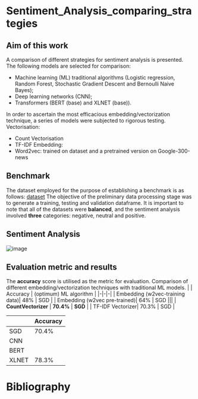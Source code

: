 # Sentiment_Analysis_comparing_strategies
## Aim of this work
A comparison of different strategies for sentiment analysis is presented.
The following models are selected for comparison:
-	Machine learning (ML) traditional algorithms (Logistic regression, Random Forest, Stochastic Gradient Descent and Bernoulli Naive Bayes);
-	Deep learning networks (CNN);
-	Transformers (BERT (base) and XLNET (base)).

In order to ascertain the most efficacious embedding/vectorization technique, a series of models were subjected to rigorous testing.
Vectorisation:
- Count Vectorisation
- TF-IDF
Embedding:
- Word2vec: trained on dataset and a pretrained version on Google-300-news

## Benchmark
The dataset employed for the purpose of establishing a benchmark is as follows: [dataset](https://www.kaggle.com/datasets/abhi8923shriv/sentiment-analysis-dataset/data)
The objective of the preliminary data processing stage was to generate a training, testing and validation dataframe. 
It is important to note that all of the datasets were **balanced**, and the sentiment analysis involved **three** categories: negative, neutral and positive.

## Sentiment Analysis

![image](https://github.com/user-attachments/assets/2ba53663-f084-4b08-b18c-f512381cbcb5)



## Evaluation metric and results
The **accuracy** score is utilised as the metric for evaluation.
Comparison of different embedding/vectorization techniques with traditional ML models.
| | Accuracy | (optimum) ML algorithm | 
|-|-|-| 
| Embedding (w2vec-training data)|  48%    | SGD | 
| Embedding (w2vec pre-trained)|    64%    | SGD |||
| **CountVectorizer** |                **70.4%**   | **SGD** |
| TF-IDF Vectorizer|               70.3%    | SGD |


| | Accuracy | 
|-|-|
| SGD| 70.4% |
|CNN| |
| BERT| |
|XLNET | 78.3%|      



# Bibliography
[](file:///home/profpao/Scaricati/SA_article.pdf)
